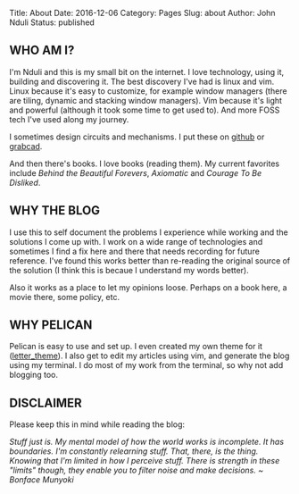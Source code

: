 Title: About
Date: 2016-12-06
Category: Pages
Slug: about
Author: John Nduli
Status: published

## WHO AM I? ##

I'm Nduli and this is my small bit on the internet. I love technology,
using it, building and discovering it. The best discovery I've had is
linux and vim. Linux because it's easy to customize, for example window
managers (there are tiling, dynamic and stacking window managers). Vim
because it's light and powerful (although it took some time to get used
to). And more FOSS tech I've used along my journey.

I sometimes design circuits and mechanisms. I put these on
[github](https://github.com/jnduli) or
[grabcad](https://grabcad.com/john.nduli-1).

And then there's books. I love books (reading them). My current
favorites include _Behind the Beautiful Forevers_, _Axiomatic_ and
_Courage To Be Disliked_.

## WHY THE BLOG ##

I use this to self document the problems I experience while working and
the solutions I come up with. I work on a wide range of technologies and
sometimes I find a fix here and there that needs recording for future
reference. I've found this works better than re-reading the original
source of the solution (I think this is becaue I understand my words
better).

Also it works as a place to let my opinions loose. Perhaps on a book
here, a movie there, some policy, etc.

## WHY PELICAN ##

Pelican is easy to use and set up. I even created my own theme for it
([letter_theme](https://github.com/jnduli/letter_theme)). I also get to
edit my articles using vim, and generate the blog using my terminal. I
do most of my work from the terminal, so why not add blogging too.

## DISCLAIMER ##
Please keep this in mind while reading the blog:

_Stuff just is. My mental model of how the world works is incomplete. It
has boundaries. I'm constantly relearning stuff. That, there, is the
thing. Knowing that I'm limited in how I perceive stuff. There is
strength in these "limits" though, they enable you to filter noise and
make decisions. ~ Bonface Munyoki_
